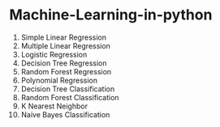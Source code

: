 # Machine-Learning-in-python
1.  Simple Linear Regression
2.  Multiple Linear Regression
3. Logistic Regression
4. Decision Tree Regression
5. Random Forest Regression
6. Polynomial Regression
7. Decision Tree Classification
8. Random Forest Classification
9. K Nearest Neighbor
 10. Naive Bayes Classification
